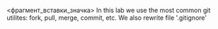 <фрагмент_вставки_значка>
In this lab we use the most common git utilites: fork, pull, merge, commit, etc.
We also rewrite file '.gitignore'
